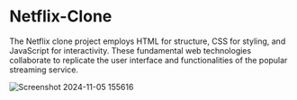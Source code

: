 # Netflix-Clone
The Netflix clone project employs HTML for structure, CSS for styling, and JavaScript for interactivity. These fundamental web technologies collaborate to replicate the user interface and functionalities of the popular streaming service.


![Screenshot 2024-11-05 155616](https://github.com/user-attachments/assets/b7b3b3a9-11e7-43e2-a863-506e667d98de)

